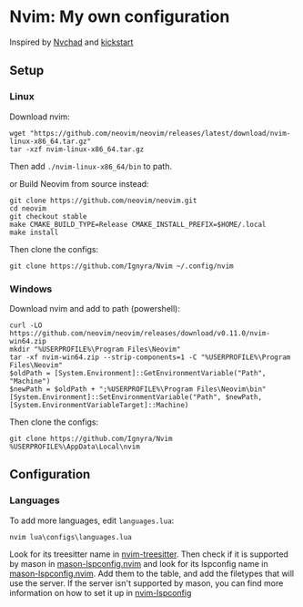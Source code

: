 # Nvim: My own configuration

Inspired by [Nvchad](https://github.com/NvChad/NvChad) and [kickstart](https://github.com/nvim-lua/kickstart.nvim)

## Setup

### Linux

Download nvim:
```
wget "https://github.com/neovim/neovim/releases/latest/download/nvim-linux-x86_64.tar.gz"
tar -xzf nvim-linux-x86_64.tar.gz
```
Then add ```./nvim-linux-x86_64/bin``` to path.

or Build Neovim from source instead:
```
git clone https://github.com/neovim/neovim.git
cd neovim
git checkout stable
make CMAKE_BUILD_TYPE=Release CMAKE_INSTALL_PREFIX=$HOME/.local
make install
```

Then clone the configs:
```
git clone https://github.com/Ignyra/Nvim ~/.config/nvim
```

### Windows

Download nvim and add to path (powershell):
```
curl -LO https://github.com/neovim/neovim/releases/download/v0.11.0/nvim-win64.zip
mkdir "%USERPROFILE%\Program Files\Neovim"
tar -xf nvim-win64.zip --strip-components=1 -C "%USERPROFILE%\Program Files\Neovim"
$oldPath = [System.Environment]::GetEnvironmentVariable("Path", "Machine")
$newPath = $oldPath + ";%USERPROFILE%\Program Files\Neovim\bin"
[System.Environment]::SetEnvironmentVariable("Path", $newPath, [System.EnvironmentVariableTarget]::Machine)
```

Then clone the configs:
```
git clone https://github.com/Ignyra/Nvim %USERPROFILE%\AppData\Local\nvim
```

## Configuration

### Languages
To add more languages, edit ```languages.lua```:
```
nvim lua\configs\languages.lua
```
Look for its treesitter name in [nvim-treesitter](https://github.com/nvim-treesitter/nvim-treesitter?tab=readme-ov-file#supported-languages). Then check if it is supported by mason in [mason-lspconfig.nvim](https://github.com/williamboman/mason-lspconfig.nvim?tab=readme-ov-file#available-lsp-servers) and look for its lspconfig name in [mason-lspconfig.nvim](https://github.com/williamboman/mason-lspconfig.nvim/blob/main/doc/server-mapping.md). Add them to the table, and add the filetypes that will use the server. If the server isn't supported by mason, you can find more information on how to set it up in [nvim-lspconfig](https://github.com/neovim/nvim-lspconfig/blob/master/doc/configs.md)
